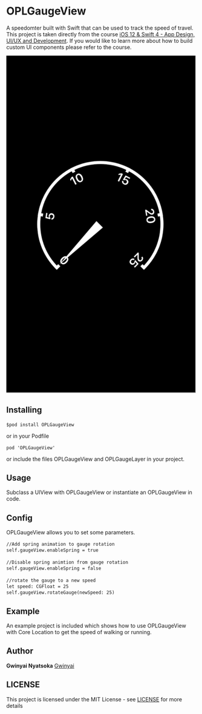 # OPLGaugeView

A speedomter built with Swift that can be used to track the speed of travel. This project is taken directly from the course [iOS 12 & Swift 4 - App Design, UI/UX and Development](https://www.udemy.com/app-design-uiux-plus-ios-development/). If you would like to learn more about how to build custom UI components please refer to the course.

![gaugeview screenshot](https://github.com/Gwinyai/OPLGaugeView/blob/master/screenshot.png)

## Installing

```
$pod install OPLGaugeView
```

or in your Podfile

```
pod 'OPLGaugeView'
```

or include the files OPLGaugeView and OPLGaugeLayer in your project.

## Usage

Subclass a UIView with OPLGaugeView or instantiate an OPLGaugeView in code.

## Config

OPLGaugeView allows you to set some parameters.

```
//Add spring animation to gauge rotation
self.gaugeView.enableSpring = true

//Disable spring animtion from gauge rotation
self.gaugeView.enableSpring = false

//rotate the gauge to a new speed
let speed: CGFloat = 25
self.gaugeView.rotateGauge(newSpeed: 25)
```

## Example

An example project is included which shows how to use OPLGaugeView with Core Location to get the speed of walking or running.

## Author

**Gwinyai Nyatsoka** [Gwinyai](https://github.com/Gwinyai)

## LICENSE

This project is licensed under the MIT License - see [LICENSE](LICENSE.md) for more details



